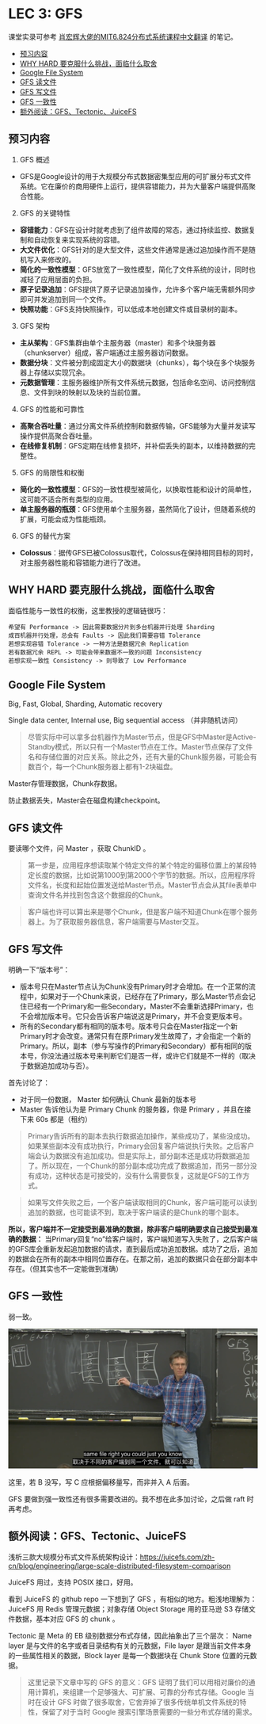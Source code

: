 # LEC 3: GFS

课堂实录可参考 [肖宏辉大佬的MIT6.824分布式系统课程中文翻译](https://www.zhihu.com/column/c_1273718607160393728) 的笔记。

<!-- @import "[TOC]" {cmd="toc" depthFrom=2 depthTo=6 orderedList=false} -->

<!-- code_chunk_output -->

- [预习内容](#预习内容)
- [WHY HARD 要克服什么挑战，面临什么取舍](#why-hard-要克服什么挑战面临什么取舍)
- [Google File System](#google-file-system)
- [GFS 读文件](#gfs-读文件)
- [GFS 写文件](#gfs-写文件)
- [GFS 一致性](#gfs-一致性)
- [额外阅读：GFS、Tectonic、JuiceFS](#额外阅读gfs-tectonic-juicefs)

<!-- /code_chunk_output -->

## 预习内容

1. GFS 概述
- GFS是Google设计的用于大规模分布式数据密集型应用的可扩展分布式文件系统。它在廉价的商用硬件上运行，提供容错能力，并为大量客户端提供高聚合性能。

2. GFS 的关键特性
- **容错能力**：GFS在设计时就考虑到了组件故障的常态，通过持续监控、数据复制和自动恢复来实现系统的容错。
- **大文件优化**：GFS针对的是大型文件，这些文件通常是通过追加操作而不是随机写入来修改的。
- **简化的一致性模型**：GFS放宽了一致性模型，简化了文件系统的设计，同时也减轻了应用层面的负担。
- **原子记录追加**：GFS提供了原子记录追加操作，允许多个客户端无需额外同步即可并发追加到同一个文件。
- **快照功能**：GFS支持快照操作，可以低成本地创建文件或目录树的副本。

3. GFS 架构
- **主从架构**：GFS集群由单个主服务器（master）和多个块服务器（chunkserver）组成，客户端通过主服务器访问数据。
- **数据分块**：文件被分割成固定大小的数据块（chunks），每个块在多个块服务器上存储以实现冗余。
- **元数据管理**：主服务器维护所有文件系统元数据，包括命名空间、访问控制信息、文件到块的映射以及块的当前位置。

4. GFS 的性能和可靠性
- **高聚合吞吐量**：通过分离文件系统控制和数据传输，GFS能够为大量并发读写操作提供高聚合吞吐量。
- **在线修复机制**：GFS定期在线修复损坏，并补偿丢失的副本，以维持数据的完整性。

5. GFS 的局限性和权衡
- **简化的一致性模型**：GFS的一致性模型被简化，以换取性能和设计的简单性，这可能不适合所有类型的应用。
- **单主服务器的瓶颈**：GFS使用单个主服务器，虽然简化了设计，但随着系统的扩展，可能会成为性能瓶颈。

6. GFS 的替代方案
- **Colossus**：据传GFS已被Colossus取代，Colossus在保持相同目标的同时，对主服务器性能和容错能力进行了改进。

## WHY HARD 要克服什么挑战，面临什么取舍

面临性能与一致性的权衡，这里教授的逻辑链很巧：
```
希望有 Performance -> 因此需要数据分片到多台机器并行处理 Sharding
成百机器并行处理，总会有 Faults -> 因此我们需要容错 Tolerance
若想实现容错 Tolerance -> 一种方法是数据冗余 Replication
若有数据冗余 REPL -> 可能会带来数据不一致的问题 Inconsistency
若想实现一致性 Consistency -> 则导致了 Low Performance
```

## Google File System

Big, Fast, Global, Sharding, Automatic recovery

Single data center, Internal use, Big sequential access （并非随机访问）

> 尽管实际中可以拿多台机器作为Master节点，但是GFS中Master是Active-Standby模式，所以只有一个Master节点在工作。Master节点保存了文件名和存储位置的对应关系。除此之外，还有大量的Chunk服务器，可能会有数百个，每一个Chunk服务器上都有1-2块磁盘。

Master存管理数据，Chunk存数据。

防止数据丢失，Master会在磁盘构建checkpoint。

## GFS 读文件

要读哪个文件，问 Master ，获取 ChunkID 。

> 第一步是，应用程序想读取某个特定文件的某个特定的偏移位置上的某段特定长度的数据，比如说第1000到第2000个字节的数据。所以，应用程序将文件名，长度和起始位置发送给Master节点。Master节点会从其file表单中查询文件名并找到包含这个数据段的Chunk。

> 客户端也许可以算出来是哪个Chunk，但是客户端不知道Chunk在哪个服务器上。为了获取服务器信息，客户端需要与Master交互。

## GFS 写文件

明确一下“版本号”：
- 版本号只在Master节点认为Chunk没有Primary时才会增加。在一个正常的流程中，如果对于一个Chunk来说，已经存在了Primary，那么Master节点会记住已经有一个Primary和一些Secondary，Master不会重新选择Primary，也不会增加版本号。它只会告诉客户端说这是Primary，并不会变更版本号。
- 所有的Secondary都有相同的版本号。版本号只会在Master指定一个新Primary时才会改变。通常只有在原Primary发生故障了，才会指定一个新的Primary。所以，副本（参与写操作的Primary和Secondary）都有相同的版本号，你没法通过版本号来判断它们是否一样，或许它们就是不一样的（取决于数据追加成功与否）。

首先讨论了：
- 对于同一份数据， Master 如何确认 Chunk 最新的版本号
- Master 告诉他认为是 Primary Chunk 的服务器，你是 Primary ，并且在接下来 60s 都是（租约）

> Primary告诉所有的副本去执行数据追加操作，某些成功了，某些没成功。如果某些副本没有成功执行，Primary会回复客户端说执行失败。之后客户端会认为数据没有追加成功。但是实际上，部分副本还是成功将数据追加了。所以现在，一个Chunk的部分副本成功完成了数据追加，而另一部分没有成功，这种状态是可接受的，没有什么需要恢复，这就是GFS的工作方式。

> 如果写文件失败之后，一个客户端读取相同的Chunk，客户端可能可以读到追加的数据，也可能读不到，取决于客户端读的是Chunk的哪个副本。

**所以，客户端并不一定接受到最准确的数据，除非客户端明确要求自己接受到最准确的数据：** 当Primary回复“no”给客户端时，客户端知道写入失败了，之后客户端的GFS库会重新发起追加数据的请求，直到最后成功追加数据。成功了之后，追加的数据会在所有的副本中相同位置存在。在那之前，追加的数据只会在部分副本中存在。（但其实也不一定能做到准确）

## GFS 一致性

弱一致。

![](./images/2024120401.png)

这里，若 B 没写，写 C 应根据偏移量写，而非并入 A 后面。

GFS 要做到强一致性还有很多需要改进的。我不想在此多加讨论，之后做 raft 时再考虑。

## 额外阅读：GFS、Tectonic、JuiceFS

浅析三款大规模分布式文件系统架构设计：https://juicefs.com/zh-cn/blog/engineering/large-scale-distributed-filesystem-comparison

JuiceFS 用过，支持 POSIX 接口，好用。

看到 JuiceFS 的 github repo 一下想到了 GFS ，有相似的地方。粗浅地理解为： JuiceFS 用 Redis 管理元数据；对象存储 Object Storage 用的亚马逊 S3 存储文件数据，基本对应 GFS 的 chunk 。

Tectonic 是 Meta 的 EB 级别数据分布式存储，因此抽象出了三个层次： Name layer 是与文件的名字或者目录结构有关的元数据，File layer 是跟当前文件本身的一些属性相关的数据，Block layer 是每一个数据块在 Chunk Store 位置的元数据。

> 这里记录下文章中写的 GFS 的意义：GFS 证明了我们可以用相对廉价的通用计算机，来组建一个足够强大、可扩展、可靠的分布式存储。Google 当时在设计 GFS 时做了很多取舍，它舍弃掉了很多传统单机文件系统的特性，保留了对于当时 Google 搜索引擎场景需要的一些分布式存储的需求。
